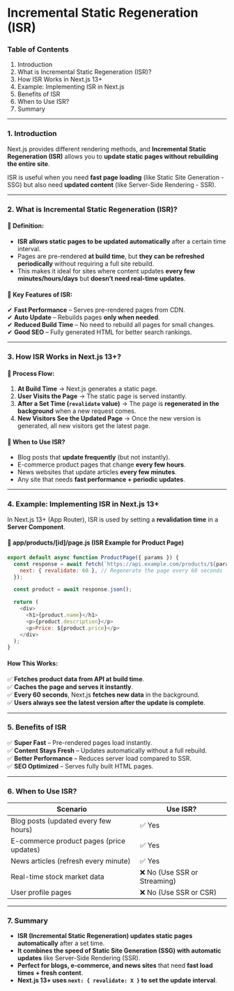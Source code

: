 # Incremental Static Regeneration (ISR)

### **Table of Contents**

1. Introduction
2. What is Incremental Static Regeneration (ISR)?
3. How ISR Works in Next.js 13+
4. Example: Implementing ISR in Next.js
5. Benefits of ISR
6. When to Use ISR?
7. Summary

***

### **1. Introduction**

Next.js provides different rendering methods, and **Incremental Static Regeneration (ISR)** allows you to **update static pages without rebuilding the entire site**.

ISR is useful when you need **fast page loading** (like Static Site Generation - SSG) but also need **updated content** (like Server-Side Rendering - SSR).

***

### **2. What is Incremental Static Regeneration (ISR)?**

#### 🔹 **Definition:**

* **ISR allows static pages to be updated automatically** after a certain time interval.
* Pages are pre-rendered **at build time**, but **they can be refreshed periodically** without requiring a full site rebuild.
* This makes it ideal for sites where content updates **every few minutes/hours/days** but **doesn’t need real-time updates**.

#### 🔹 **Key Features of ISR:**

✔ **Fast Performance** – Serves pre-rendered pages from CDN.\
✔ **Auto Update** – Rebuilds pages **only when needed**.\
✔ **Reduced Build Time** – No need to rebuild all pages for small changes.\
✔ **Good SEO** – Fully generated HTML for better search rankings.

***

### **3. How ISR Works in Next.js 13+?**

#### **🔹 Process Flow:**

1. **At Build Time** → Next.js generates a static page.
2. **User Visits the Page** → The static page is served instantly.
3. **After a Set Time (`revalidate` value)** → The page is **regenerated in the background** when a new request comes.
4. **New Visitors See the Updated Page** → Once the new version is generated, all new visitors get the latest page.

#### **🔹 When to Use ISR?**

* Blog posts that **update frequently** (but not instantly).
* E-commerce product pages that change **every few hours**.
* News websites that update articles **every few minutes**.
* Any site that needs **fast performance + periodic updates**.

***

### **4. Example: Implementing ISR in Next.js 13+**

In Next.js 13+ (App Router), ISR is used by setting a **revalidation time** in a **Server Component**.

#### **📁 app/products/\[id]/page.js** (ISR Example for Product Page)

```javascript
export default async function ProductPage({ params }) {
  const response = await fetch(`https://api.example.com/products/${params.id}`, {
    next: { revalidate: 60 }, // Regenerate the page every 60 seconds
  });

  const product = await response.json();

  return (
    <div>
      <h1>{product.name}</h1>
      <p>{product.description}</p>
      <p>Price: ${product.price}</p>
    </div>
  );
}
```

#### **How This Works:**

✅ **Fetches product data from API at build time**.\
✅ **Caches the page and serves it instantly**.\
✅ **Every 60 seconds**, Next.js **fetches new data** in the background.\
✅ **Users always see the latest version after the update is complete**.

***

### **5. Benefits of ISR**

✅ **Super Fast** – Pre-rendered pages load instantly.\
✅ **Content Stays Fresh** – Updates automatically without a full rebuild.\
✅ **Better Performance** – Reduces server load compared to SSR.\
✅ **SEO Optimized** – Serves fully built HTML pages.

***

### **6. When to Use ISR?**

| Scenario                                 | Use ISR?                    |
| ---------------------------------------- | --------------------------- |
| Blog posts (updated every few hours)     | ✅ Yes                       |
| E-commerce product pages (price updates) | ✅ Yes                       |
| News articles (refresh every minute)     | ✅ Yes                       |
| Real-time stock market data              | ❌ No (Use SSR or Streaming) |
| User profile pages                       | ❌ No (Use SSR or CSR)       |

***

### **7. Summary**

* **ISR (Incremental Static Regeneration) updates static pages automatically** after a set time.
* **It combines the speed of Static Site Generation (SSG) with automatic updates** like Server-Side Rendering (SSR).
* **Perfect for blogs, e-commerce, and news sites** that need **fast load times + fresh content**.
* **Next.js 13+ uses `next: { revalidate: X }` to set the update interval**.
